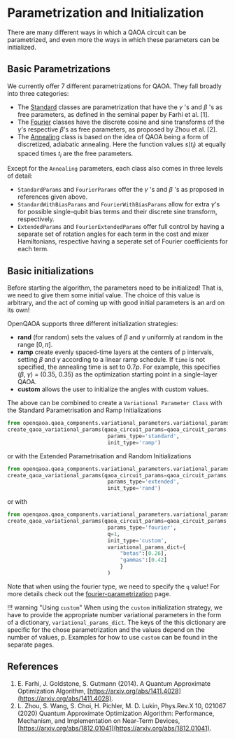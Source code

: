 # Parametrization and Initialization

There are many different ways in which a QAOA circuit can be parametrized, and even more the ways in which these parameters can be initialized.

## Basic Parametrizations


We currently offer 7 different parametrizations for QAOA. They fall broadly into three categories:

* The [Standard](/docs/parametrization/standard-parametrization.md) classes are parametrization that have the $\gamma$ 's and $\beta$ 's as free parameters, as defined in the seminal paper by Farhi et al. [1].
* The [Fourier](/docs/parametrization/fourier-parametrization.md) classes have the discrete cosine and sine transforms of the $\gamma$'s respective $\beta$'s as free parameters, as proposed by Zhou et al. [2].
* The [Annealing](/docs/parametrization/annealing-parametrization.md) class is based on the idea of QAOA being a form of discretized, adiabatic annealing. Here the function values $s(t_i)$ at equally spaced times $t_i$ are the free parameters.

Except for the `Annealing` parameters, each class also comes in three levels of detail: 

* `StandardParams` and `FourierParams` offer the $\gamma$ 's and $\beta$ 's as proposed in references given above. 
* `StandardWithBiasParams` and `FourierWithBiasParams` allow for extra $\gamma$'s for possible single-qubit bias terms and their discrete sine transform, respectively.
* `ExtendedParams` and `FourierExtendedParams` offer full control by having a separate set of rotation angles for each term in the cost and mixer Hamiltonians, respective having a seperate set of Fourier coefficients for each term.

## Basic initializations

Before starting the algorithm, the parameters need to be initialized! That is, we need to give them some initial value. The choice of this value is arbitrary, and the act of coming up with good initial parameters is an ard on its own! 

OpenQAOA supports three different initialization strategies:

* **rand** (for random) sets the values of $\beta$ and $\gamma$ uniformly at random in the range $[0, \pi]$. 
* **ramp** create evenly spaced-time layers at the centers of p intervals, setting $\beta$ and $\gamma$ according
            to a linear ramp schedule. If `time` is not specified, the annealing time is set to $0.7p$. For example, this specifies ($\beta$, $\gamma$) = (0.35, 0.35) as the optimization starting point in a single-layer QAOA.
* **custom** allows the user to initialize the angles with custom values.

The above can be combined to create a `Variational Parameter Class` with the Standard Parametrisation and Ramp Initializations

```Python
from openqaoa.qaoa_components.variational_parameters.variational_params_factory import create_qaoa_variational_params
create_qaoa_variational_params(qaoa_circuit_params=qaoa_circuit_params,
                                params_type='standard',
                                init_type='ramp')

```
or with the Extended Parametrisation and Random Initializations
```Python
from openqaoa.qaoa_components.variational_parameters.variational_params_factory import create_qaoa_variational_params
create_qaoa_variational_params(qaoa_circuit_params=qaoa_circuit_params,
                                params_type='extended',
                                init_type='rand')
```

or with 

```Python
from openqaoa.qaoa_components.variational_parameters.variational_params_factory import create_qaoa_variational_params
create_qaoa_variational_params(qaoa_circuit_params=qaoa_circuit_params,
                                params_type='fourier',
                                q=1,
                                init_type='custom',
                                variational_params_dict={
                                    "betas":[0.26],
                                    "gammas":[0.42]
                                    }
                                )
```

Note that when using the fourier type, we need to specify the `q` value! For more details check out the [fourier-parametrization](/docs/parametrization/fourier-parametrization.md) page.

!!! warning "Using `custom`"
    When using the `custom` initialization strategy, we have to provide the appropriate number variational parameters in the form of a dictionary, `variational_params_dict`. The keys of the this dictionary are specific for the chose parametrization and the values depend on the number of values, p. Examples for how to use `custom` can be found in the separate pages.

References
----------
1. E. Farhi, J. Goldstone, S. Gutmann (2014). A Quantum Approximate Optimization Algorithm, [https://arxiv.org/abs/1411.4028](https://arxiv.org/abs/1411.4028).
2. L. Zhou, S. Wang, S. Choi, H. Pichler, M. D. Lukin, Phys.Rev.X 10, 021067 (2020) Quantum Approximate Optimization Algorithm: Performance, Mechanism, and Implementation on Near-Term Devices, [https://arxiv.org/abs/1812.01041](https://arxiv.org/abs/1812.01041).